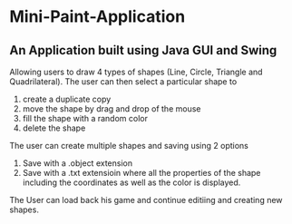 # Mini-Paint-Application
## An Application built using Java GUI and Swing

Allowing users to draw 4 types of shapes (Line, Circle, Triangle and Quadrilateral).
The user can then select a particular shape to 
1) create a duplicate copy
2) move the shape by drag and drop of the mouse
3) fill the shape with a random color 
4) delete the shape 

The user can create multiple shapes and saving using 2 options
1) Save with a .object extension
2) Save with a .txt extensioin where all the properties of the shape including the coordinates as well as the color is displayed. 

The User can load back his game and continue editiing and creating new shapes. 
